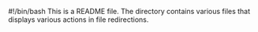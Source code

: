 #!/bin/bash
This is a README file.
The directory contains various files that displays various actions in file redirections.
